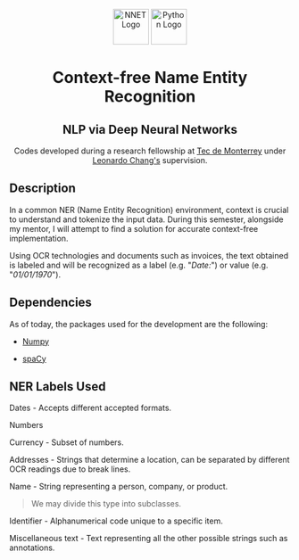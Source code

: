 <p align="center">
    <img src="https://miro.medium.com/max/700/1*0FlvitTZnPKh8qkJ7UPLeQ.png" height="64" alt="NNET Logo">
    <img src="https://upload.wikimedia.org/wikipedia/commons/thumb/f/f8/Python_logo_and_wordmark.svg/1280px-Python_logo_and_wordmark.svg.png" height="64" alt="Python Logo">
</p>
<h1 align="center">Context-free Name Entity Recognition</h1>
<h2 align="center">NLP via Deep Neural Networks</h2>
<p align="center"> Codes developed during a research fellowship at <a href="https://www.tec.mx" target="_blank">Tec de Monterrey</a> under <a href="https://research.tec.mx/vivo-tec/display/PID_321664" target="_blank">Leonardo Chang's</a>  supervision.</p>

## Description

In a common NER (Name Entity Recognition) environment, context is crucial to understand and tokenize the input data. During this semester, alongside my mentor, I will attempt to find a solution for accurate context-free implementation.

Using OCR technologies and documents such as invoices, the text obtained is labeled and will be recognized as a label (e.g. "*Date:*") or value (e.g. "*01/01/1970*").

## Dependencies

As of today, the packages used for the development are the following:

- [Numpy](https://github.com/numpy/numpy)

- [spaCy](https://github.com/explosion/spaCy)

## NER Labels Used

Dates - Accepts different accepted formats.

Numbers

Currency - Subset of numbers.

Addresses - Strings that determine a location, can be separated by different OCR readings due to break lines.

Name - String representing a person, company, or product.

> We may divide this type into subclasses.

Identifier - Alphanumerical code unique to a specific item.

Miscellaneous text - Text representing all the other possible strings such as annotations.